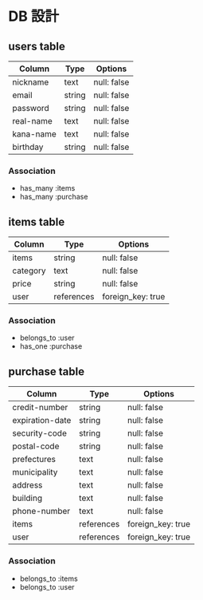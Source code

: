 # DB 設計

## users table

| Column             | Type                | Options                 |
|--------------------|---------------------|-------------------------|
| nickname           | text                | null: false             |
| email              | string              | null: false             |
| password           | string              | null: false             |
| real-name          | text                | null: false             |
| kana-name          | text                | null: false             |
| birthday           | string              | null: false             |

### Association

* has_many :items
* has_many :purchase

## items table

| Column                              | Type       | Options           |
|-------------------------------------|------------|-------------------|
| items                               | string     | null: false       |
| category                            | text       | null: false       |
| price                               | string     | null: false       |
| user                                | references | foreign_key: true |

### Association

- belongs_to :user
- has_one :purchase

## purchase table

| Column           | Type       | Options           |
|-------------     |------------|-------------------|
| credit-number    | string     | null: false       |
| expiration-date  | string     | null: false       |
| security-code    | string     | null: false       |
| postal-code      | string     | null: false       |
| prefectures      | text       | null: false       |
| municipality     | text       | null: false       |
| address          | text       | null: false       |
| building         | text       | null: false       |
| phone-number     | text       | null: false       |
| items            | references | foreign_key: true |
| user             | references | foreign_key: true |

### Association

- belongs_to :items
- belongs_to :user